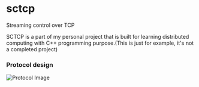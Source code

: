 sctcp
=====

Streaming control over TCP

SCTCP is a part of my personal project that is built for learning distributed computing with C++ programming purpose.(This is just for example, it's not a completed project)


### Protocol design
![Protocol Image](https://dl.dropboxusercontent.com/u/68317444/RxProtocol-Stream.png)

